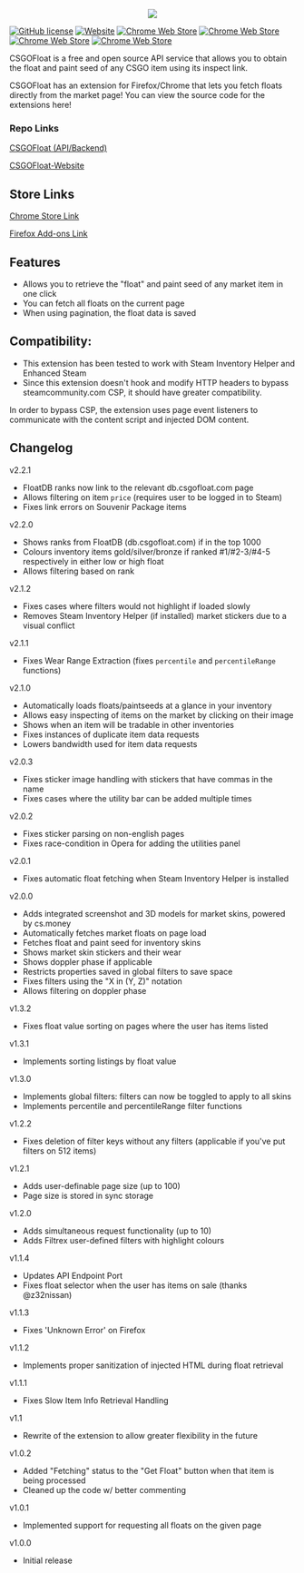 <p align="center">
  <a href="https://csgofloat.com/">
    <img src="http://i.imgur.com/dzGQk7W.png"/>
  </a>
</p>

[![GitHub license](https://img.shields.io/badge/license-MIT-blue.svg)](https://raw.githubusercontent.com/Step7750/CSGOFloat/LICENSE)
[![Website](https://img.shields.io/website-up-down-green-red/https/csgofloat.com.svg)](https://csgofloat.com)
[![Chrome Web Store](https://img.shields.io/chrome-web-store/d/jjicbefpemnphinccgikpdaagjebbnhg.svg)](https://chrome.google.com/webstore/detail/csgofloat-market-checker/jjicbefpemnphinccgikpdaagjebbnhg)
[![Chrome Web Store](https://img.shields.io/chrome-web-store/stars/jjicbefpemnphinccgikpdaagjebbnhg.svg)](https://chrome.google.com/webstore/detail/csgofloat-market-checker/jjicbefpemnphinccgikpdaagjebbnhg)
[![Chrome Web Store](https://img.shields.io/chrome-web-store/rating-count/jjicbefpemnphinccgikpdaagjebbnhg.svg)](https://chrome.google.com/webstore/detail/csgofloat-market-checker/jjicbefpemnphinccgikpdaagjebbnhg)
[![Chrome Web Store](https://img.shields.io/chrome-web-store/price/jjicbefpemnphinccgikpdaagjebbnhg.svg)](https://chrome.google.com/webstore/detail/csgofloat-market-checker/jjicbefpemnphinccgikpdaagjebbnhg)

CSGOFloat is a free and open source API service that allows you to obtain the float and paint seed of any CSGO item using its inspect link.

CSGOFloat has an extension for Firefox/Chrome that lets you fetch floats directly from the market page! You can view the source code for the extensions here!

### Repo Links

[CSGOFloat (API/Backend)](https://github.com/Step7750/CSGOFloat)

[CSGOFloat-Website](https://github.com/Step7750/CSGOFloat-Website)

## Store Links
[Chrome Store Link](https://chrome.google.com/webstore/detail/csgofloat-market-checker/jjicbefpemnphinccgikpdaagjebbnhg)

[Firefox Add-ons Link](https://addons.mozilla.org/en-US/firefox/addon/csgofloat/)

## Features

* Allows you to retrieve the "float" and paint seed of any market item in one click
* You can fetch all floats on the current page
* When using pagination, the float data is saved

## Compatibility:
* This extension has been tested to work with Steam Inventory Helper and Enhanced Steam
* Since this extension doesn't hook and modify HTTP headers to bypass steamcommunity.com CSP, it should have greater compatibility.

In order to bypass CSP, the extension uses page event listeners to communicate with the content script and injected DOM content.

## Changelog

v2.2.1

* FloatDB ranks now link to the relevant db.csgofloat.com page
* Allows filtering on item `price` (requires user to be logged in to Steam)
* Fixes link errors on Souvenir Package items

v2.2.0

* Shows ranks from FloatDB (db.csgofloat.com) if in the top 1000
* Colours inventory items gold/silver/bronze if ranked #1/#2-3/#4-5 respectively in either low or high float
* Allows filtering based on rank

v2.1.2

* Fixes cases where filters would not highlight if loaded slowly
* Removes Steam Inventory Helper (if installed) market stickers due to a visual conflict

v2.1.1

* Fixes Wear Range Extraction (fixes `percentile` and `percentileRange` functions)

v2.1.0

* Automatically loads floats/paintseeds at a glance in your inventory
* Allows easy inspecting of items on the market by clicking on their image
* Shows when an item will be tradable in other inventories
* Fixes instances of duplicate item data requests
* Lowers bandwidth used for item data requests

v2.0.3

* Fixes sticker image handling with stickers that have commas in the name
* Fixes cases where the utility bar can be added multiple times

v2.0.2

* Fixes sticker parsing on non-english pages
* Fixes race-condition in Opera for adding the utilities panel

v2.0.1

* Fixes automatic float fetching when Steam Inventory Helper is installed

v2.0.0

* Adds integrated screenshot and 3D models for market skins, powered by cs.money
* Automatically fetches market floats on page load
* Fetches float and paint seed for inventory skins
* Shows market skin stickers and their wear
* Shows doppler phase if applicable
* Restricts properties saved in global filters to save space
* Fixes filters using the "X in (Y, Z)" notation
* Allows filtering on doppler phase

v1.3.2

* Fixes float value sorting on pages where the user has items listed

v1.3.1

* Implements sorting listings by float value

v1.3.0

* Implements global filters: filters can now be toggled to apply to all skins
* Implements percentile and percentileRange filter functions

v1.2.2

* Fixes deletion of filter keys without any filters (applicable if you've put filters on 512 items)

v1.2.1

* Adds user-definable page size (up to 100)
* Page size is stored in sync storage

v1.2.0

* Adds simultaneous request functionality (up to 10)
* Adds Filtrex user-defined filters with highlight colours

v1.1.4
* Updates API Endpoint Port
* Fixes float selector when the user has items on sale (thanks @z32nissan)

v1.1.3
* Fixes 'Unknown Error' on Firefox

v1.1.2
* Implements proper sanitization of injected HTML during float retrieval

v1.1.1
* Fixes Slow Item Info Retrieval Handling

v1.1
* Rewrite of the extension to allow greater flexibility in the future

v1.0.2
* Added "Fetching" status to the "Get Float" button when that item is being processed
* Cleaned up the code w/ better commenting

v1.0.1
* Implemented support for requesting all floats on the given page

v1.0.0
* Initial release
